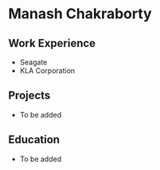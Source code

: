 # Manash Chakraborty

## Work Experience
- Seagate
- KLA Corporation

## Projects
- To be added

## Education
- To be added
